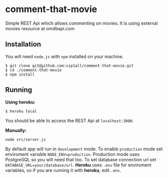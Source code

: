 # comment-that-movie

Simple REST Api which allows commenting on movies. It is using external movies resource at omdbapi.com

## Installation

You will need `node.js` with `npm` installed on your machine.

```
$ git clone git@github.com:vip1all/comment-that-movie.git
$ cd ./comment-that-movie
$ npm install
```

## Running

**Using heroku:**

```
$ heroku local
```

You should be able to access the REST Api at `localhost:3000`.

**Manually:**

```
node src/server.js
```

By default app will run in `development` mode. To enable `production` mode set enviroment variable `NODE_ENV=production`. Production mode uses PostgreSQL so you will need that too. To set database connection url set `DATABASE_URL=your/database/url`. **Heroku** uses `.env` file for enviroment variables, so if you are running it with **heroku**, edit `.env`.
